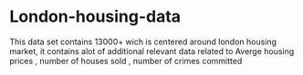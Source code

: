 # London-housing-data
This data set contains 13000+ wich is centered around london housing market, it contains alot of additional relevant data related to Averge housing prices , number of houses sold , number of crimes committed
